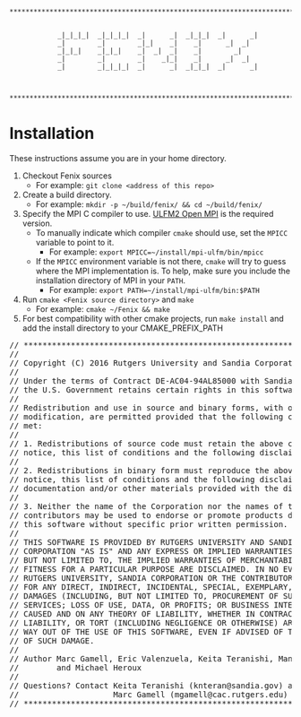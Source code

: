 ```
 ************************************************************************


            _|_|_|_|  _|_|_|_|  _|      _|  _|_|_|  _|      _|
            _|        _|        _|_|    _|    _|      _|  _|
            _|_|_|    _|_|_|    _|  _|  _|    _|        _|
            _|        _|        _|    _|_|    _|      _|  _|
            _|        _|_|_|_|  _|      _|  _|_|_|  _|      _|


 ************************************************************************
```

# Installation

These instructions assume you are in your home directory.

1. Checkout Fenix sources
   * For example: ` git clone <address of this repo> `
2. Create a build directory.
   * For example: ` mkdir -p ~/build/fenix/ && cd ~/build/fenix/ `
3. Specify the MPI C compiler to use. [ULFM2 Open MPI](https://bitbucket.org/icldistcomp/ulfm2) is the required version.
   * To manually indicate which compiler `cmake` should use, set the `MPICC` variable to point to it.
      * For example: ` export MPICC=~/install/mpi-ulfm/bin/mpicc `
   * If the `MPICC` environment variable is not there, `cmake` will try to guess where the MPI implementation is. To help, make sure you include the installation directory of MPI in your `PATH`.
      * For example: ` export PATH=~/install/mpi-ulfm/bin:$PATH `
4. Run ` cmake <Fenix source directory> ` and ` make `
   * For example: ` cmake ~/Fenix && make `
5. For best compatibility with other cmake projects, run ` make install ` and add the install directory to your CMAKE\_PREFIX\_PATH


<pre>
// ************************************************************************
//
// Copyright (C) 2016 Rutgers University and Sandia Corporation
//
// Under the terms of Contract DE-AC04-94AL85000 with Sandia Corporation,
// the U.S. Government retains certain rights in this software.
//
// Redistribution and use in source and binary forms, with or without
// modification, are permitted provided that the following conditions are
// met:
//
// 1. Redistributions of source code must retain the above copyright
// notice, this list of conditions and the following disclaimer.
//
// 2. Redistributions in binary form must reproduce the above copyright
// notice, this list of conditions and the following disclaimer in the
// documentation and/or other materials provided with the distribution.
//
// 3. Neither the name of the Corporation nor the names of the
// contributors may be used to endorse or promote products derived from
// this software without specific prior written permission.
//
// THIS SOFTWARE IS PROVIDED BY RUTGERS UNIVERSITY AND SANDIA 
// CORPORATION "AS IS" AND ANY EXPRESS OR IMPLIED WARRANTIES, INCLUDING, 
// BUT NOT LIMITED TO, THE IMPLIED WARRANTIES OF MERCHANTABILITY AND 
// FITNESS FOR A PARTICULAR PURPOSE ARE DISCLAIMED. IN NO EVENT SHALL 
// RUTGERS UNIVERSITY, SANDIA CORPORATION OR THE CONTRIBUTORS BE LIABLE 
// FOR ANY DIRECT, INDIRECT, INCIDENTAL, SPECIAL, EXEMPLARY, OR CONSEQUENTIAL
// DAMAGES (INCLUDING, BUT NOT LIMITED TO, PROCUREMENT OF SUBSTITUTE GOODS OR 
// SERVICES; LOSS OF USE, DATA, OR PROFITS; OR BUSINESS INTERRUPTION) HOWEVER 
// CAUSED AND ON ANY THEORY OF LIABILITY, WHETHER IN CONTRACT, STRICT 
// LIABILITY, OR TORT (INCLUDING NEGLIGENCE OR OTHERWISE) ARISING IN ANY 
// WAY OUT OF THE USE OF THIS SOFTWARE, EVEN IF ADVISED OF THE POSSIBILITY 
// OF SUCH DAMAGE.
//
// Author Marc Gamell, Eric Valenzuela, Keita Teranishi, Manish Parashar
//        and Michael Heroux
//
// Questions? Contact Keita Teranishi (knteran@sandia.gov) and
//                    Marc Gamell (mgamell@cac.rutgers.edu)
// ************************************************************************
</pre>
